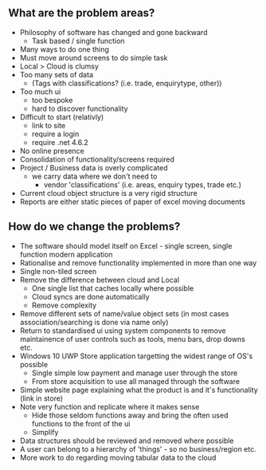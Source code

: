 ## What are the problem areas?

- Philosophy of software has changed and gone backward
    - Task based / single function
- Many ways to do one thing
- Must move around screens to do simple task
- Local > Cloud is clumsy
- Too many sets of data
    - (Tags with classifications? (i.e. trade, enquirytype, other))
- Too much ui
    - too bespoke
    - hard to discover functionality
- Difficult to start (relativly)
    - link to site
    - require a login
    - require .net 4.6.2
- No online presence
- Consolidation of functionality/screens required
- Project / Business data is overly complicated
    - we carry data where we don't need to
        - vendor 'classifications' (i.e. areas, enquiry types, trade etc.)
- Current cloud object structure is a very rigid structure
- Reports are either static pieces of paper of excel moving documents 
        
## How do we change the problems?

- The software should model itself on Excel - single screen, single function modern application
- Rationalise and remove functionality implemented in more than one way
- Single non-tiled screen
- Remove the difference between cloud and Local
    - One single list that caches locally where possible
    - Cloud syncs are done automatically
    - Remove complexity
- Remove different sets of name/value object sets (in most cases association/searching is done via name only)
- Return to standardised ui using system components to remove maintainence of user controls such as tools, menu bars, drop downs etc.
- Windows 10 UWP Store application targetting the widest range of OS's possible
    - Single simple low payment and manage user through the store
    - From store acquisition to use all managed through the software
- Simple website page explaining what the product is and it's functionality (link in store)
- Note very function and replicate where it makes sense
    - Hide those seldom functions away and bring the often used functions to the front of the ui
    - Simplify
- Data structures should be reviewed and removed where possible
- A user can belong to a hierarchy of 'things' - so no business/region etc.
- More work to do regarding moving tabular data to the cloud
